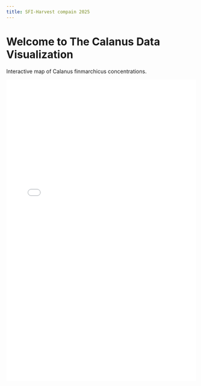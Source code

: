 ```yaml
---
title: SFI-Harvest compain 2025
---
```


# Welcome to The Calanus Data Visualization

Interactive map of Calanus finmarchicus concentrations.

<iframe src="calanus_density_red.html" width="100%" height="800px" style="border:none;"></iframe>

